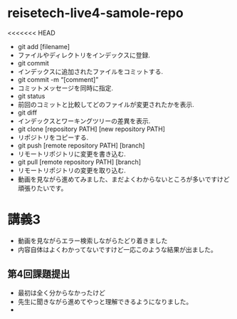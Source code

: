 # reisetech-live4-samole-repo

<<<<<<< HEAD
- git add [filename]
- ファイルやディレクトリをインデックスに登録.
- git commit
- インデックスに追加されたファイルをコミットする.
- git commit -m “[comment]”
- コミットメッセージを同時に指定.
- git status
- 前回のコミットと比較してどのファイルが変更されたかを表示.
- git diff
- インデックスとワーキングツリーの差異を表示.
-  git clone [repository PATH] [new repository PATH]
- リポジトリをコピーする.
- git push [remote repository PATH] [branch]
- リモートリポジトリに変更を書き込む.
- git pull [remote repository PATH] [branch]
- リモートリポジトリの変更を取り込む.
- 動画を見ながら進めてみました、まだよくわからないところが多いですけど頑張りたいです。


# 講義3
- 動画を見ながらエラー検索しながらたどり着きました
- 内容自体はよくわかってないですけど一応このような結果が出ました。



## 第4回課題提出
- 最初は全く分からなかったけど
- 先生に聞きながら進めてやっと理解できるようになりました。
- 